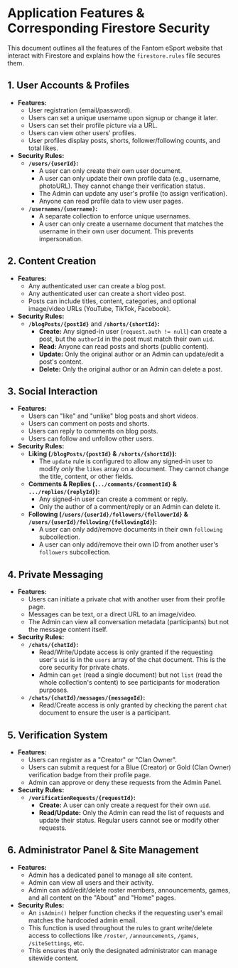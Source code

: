 # Application Features & Corresponding Firestore Security

This document outlines all the features of the Fantom eSport website that interact with Firestore and explains how the `firestore.rules` file secures them.

## 1. User Accounts & Profiles

*   **Features:**
    *   User registration (email/password).
    *   Users can set a unique username upon signup or change it later.
    *   Users can set their profile picture via a URL.
    *   Users can view other users' profiles.
    *   User profiles display posts, shorts, follower/following counts, and total likes.
*   **Security Rules:**
    *   **`/users/{userId}`:**
        *   A user can only create their own user document.
        *   A user can only update their own profile data (e.g., username, photoURL). They cannot change their verification status.
        *   The Admin can update any user's profile (to assign verification).
        *   Anyone can read profile data to view user pages.
    *   **`/usernames/{username}`:**
        *   A separate collection to enforce unique usernames.
        *   A user can only create a username document that matches the username in their own user document. This prevents impersonation.

## 2. Content Creation

*   **Features:**
    *   Any authenticated user can create a blog post.
    *   Any authenticated user can create a short video post.
    *   Posts can include titles, content, categories, and optional image/video URLs (YouTube, TikTok, Facebook).
*   **Security Rules:**
    *   **`/blogPosts/{postId}`** and **`/shorts/{shortId}`:**
        *   **Create:** Any signed-in user (`request.auth != null`) can create a post, but the `authorId` in the post must match their own `uid`.
        *   **Read:** Anyone can read posts and shorts (public content).
        *   **Update:** Only the original author or an Admin can update/edit a post's content.
        *   **Delete:** Only the original author or an Admin can delete a post.

## 3. Social Interaction

*   **Features:**
    *   Users can "like" and "unlike" blog posts and short videos.
    *   Users can comment on posts and shorts.
    *   Users can reply to comments on blog posts.
    *   Users can follow and unfollow other users.
*   **Security Rules:**
    *   **Liking (`/blogPosts/{postId}` & `/shorts/{shortId}`):**
        *   The `update` rule is configured to allow any signed-in user to modify *only* the `likes` array on a document. They cannot change the title, content, or other fields.
    *   **Comments & Replies (`.../comments/{commentId}` & `.../replies/{replyId}`):**
        *   Any signed-in user can create a comment or reply.
        *   Only the author of a comment/reply or an Admin can delete it.
    *   **Following (`/users/{userId}/followers/{followerId}` & `/users/{userId}/following/{followingId}`):**
        *   A user can only add/remove documents in their own `following` subcollection.
        *   A user can only add/remove their own ID from another user's `followers` subcollection.

## 4. Private Messaging

*   **Features:**
    *   Users can initiate a private chat with another user from their profile page.
    *   Messages can be text, or a direct URL to an image/video.
    *   The Admin can view all conversation metadata (participants) but not the message content itself.
*   **Security Rules:**
    *   **`/chats/{chatId}`:**
        *   Read/Write/Update access is only granted if the requesting user's `uid` is in the `users` array of the chat document. This is the core security for private chats.
        *   Admin can `get` (read a single document) but not `list` (read the whole collection's content) to see participants for moderation purposes.
    *   **`/chats/{chatId}/messages/{messageId}`:**
        *   Read/Create access is only granted by checking the parent `chat` document to ensure the user is a participant.

## 5. Verification System

*   **Features:**
    *   Users can register as a "Creator" or "Clan Owner".
    *   Users can submit a request for a Blue (Creator) or Gold (Clan Owner) verification badge from their profile page.
    *   Admin can approve or deny these requests from the Admin Panel.
*   **Security Rules:**
    *   **`/verificationRequests/{requestId}`:**
        *   **Create:** A user can only create a request for their own `uid`.
        *   **Read/Update:** Only the Admin can read the list of requests and update their status. Regular users cannot see or modify other requests.

## 6. Administrator Panel & Site Management

*   **Features:**
    *   Admin has a dedicated panel to manage all site content.
    *   Admin can view all users and their activity.
    *   Admin can add/edit/delete roster members, announcements, games, and all content on the "About" and "Home" pages.
*   **Security Rules:**
    *   An `isAdmin()` helper function checks if the requesting user's email matches the hardcoded admin email.
    *   This function is used throughout the rules to grant write/delete access to collections like `/roster`, `/announcements`, `/games`, `/siteSettings`, etc.
    *   This ensures that only the designated administrator can manage sitewide content.


































































